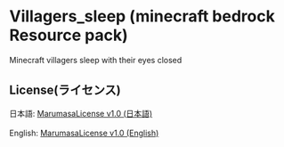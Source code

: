 # Villagers_sleep (minecraft bedrock Resource pack)
Minecraft villagers sleep with their eyes closed
## License(ライセンス)
日本語: [MarumasaLicense v1.0 (日本語)](https://github.com/malken21/MarumasaLicenses/blob/main/MarumasaLicense_v1.0/LICENSE-ja.md)
<br>
<br>
English: [MarumasaLicense v1.0 (English)](https://github.com/malken21/MarumasaLicenses/blob/main/MarumasaLicense_v1.0/LICENSE-en.md)
